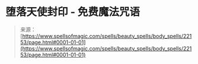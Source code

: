 <!--yml

category: 未分类

date: 2024-06-12 19:06:11

-->

# 堕落天使封印 - 免费魔法咒语

> 来源：[https://www.spellsofmagic.com/spells/beauty_spells/body_spells/22153/page.html#0001-01-01](https://www.spellsofmagic.com/spells/beauty_spells/body_spells/22153/page.html#0001-01-01)
